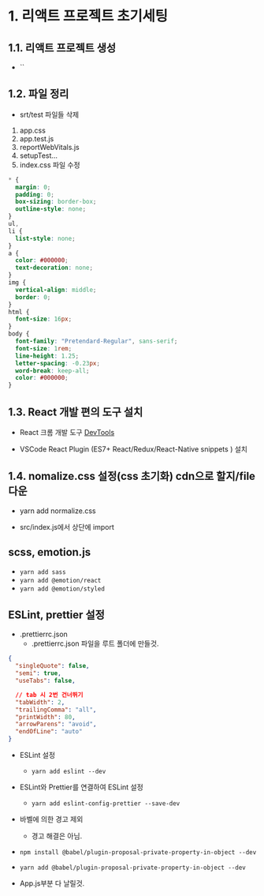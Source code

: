 # 1. 리액트 프로젝트 초기세팅

## 1.1. 리액트 프로젝트 생성

- ``

## 1.2. 파일 정리

- srt/test 파일들 삭제

1. app.css
2. app.test.js
3. reportWebVitals.js
4. setupTest…
5. index.css 파일 수정

```css
* {
  margin: 0;
  padding: 0;
  box-sizing: border-box;
  outline-style: none;
}
ul,
li {
  list-style: none;
}
a {
  color: #000000;
  text-decoration: none;
}
img {
  vertical-align: middle;
  border: 0;
}
html {
  font-size: 16px;
}
body {
  font-family: "Pretendard-Regular", sans-serif;
  font-size: 1rem;
  line-height: 1.25;
  letter-spacing: -0.23px;
  word-break: keep-all;
  color: #000000;
}
```

## 1.3. React 개발 편의 도구 설치

- React 크롬 개발 도구 [DevTools](https://chromewebstore.google.com/detail/react-developer-tools/fmkadmapgofadopljbjfkapdkoienihi?hl=ko&utm_source=ext_sidebar)

- VSCode React Plugin (ES7+ React/Redux/React-Native snippets ) 설치

## 1.4. nomalize.css 설정(css 초기화) cdn으로 할지/file 다운

- yarn add normalize.css

- src/index.js에서 상단에 import

## scss, emotion.js

- `yarn add sass`
- `yarn add @emotion/react`
- `yarn add @emotion/styled`

## ESLint, prettier 설정

- .prettierrc.json
  - .prettierrc.json 파일을 루트 폴더에 만들것.

```json
{
  "singleQuote": false,
  "semi": true,
  "useTabs": false,

  // tab 시 2번 건너뛰기
  "tabWidth": 2,
  "trailingComma": "all",
  "printWidth": 80,
  "arrowParens": "avoid",
  "endOfLine": "auto"
}
```

- ESLint 설정

  - `yarn add eslint --dev`

- ESLint와 Prettier를 연결하여 ESLint 설정

  - `yarn add eslint-config-prettier --save-dev`

- 바벨에 의한 경고 제외
  - 경고 해결은 아님.
- `npm install @babel/plugin-proposal-private-property-in-object --dev`
- `yarn add @babel/plugin-proposal-private-property-in-object --dev`

- App.js부분 다 날릴것.
